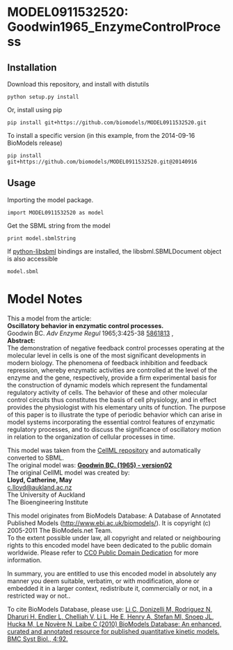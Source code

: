 # MODEL0911532520: Goodwin1965_EnzymeControlProcess

## Installation

Download this repository, and install with distutils

`python setup.py install`

Or, install using pip

`pip install git+https://github.com/biomodels/MODEL0911532520.git`

To install a specific version (in this example, from the 2014-09-16 BioModels release)

`pip install git+https://github.com/biomodels/MODEL0911532520.git@20140916`

## Usage

Importing the model package.

`import MODEL0911532520 as model`

Get the SBML string from the model

`print model.sbmlString`

If [python-libsbml](https://pypi.python.org/pypi/python-libsbml) bindings are
installed, the libsbml.SBMLDocument object is also accessible

`model.sbml`


# Model Notes


This a model from the article:  
**Oscillatory behavior in enzymatic control processes.**   
Goodwin BC. _Adv Enzyme Regul_ 1965;3:425-38
[5861813](http://www.ncbi.nlm.nih.gov/pubmed/5861813) ,  
**Abstract:**   
The demonstration of negative feedback control processes operating at the
molecular level in cells is one of the most significant developments in modern
biology. The phenomena of feedback inhibition and feedback repression, whereby
enzymatic activities are controlled at the level of the enzyme and the gene,
respectively, provide a firm experimental basis for the construction of
dynamic models which represent the fundamental regulatory activity of cells.
The behavior of these and other molecular control circuits thus constitutes
the basis of cell physiology, and in effect provides the physiologist with his
elementary units of function. The purpose of this paper is to illustrate the
type of periodic behavior which can arise in model systems incorporating the
essential control features of enzymatic regulatory processes, and to discuss
the significance of oscillatory motion in relation to the organization of
cellular processes in time.

This model was taken from the [CellML
repository](http://www.cellml.org/models) and automatically converted to SBML.  
The original model was: [ **Goodwin BC. (1965) - version02**
](http://www.cellml.org/models/goodwin_1965_version02)  
The original CellML model was created by:  
**Lloyd, Catherine, May**   
c.lloyd@aukland.ac.nz  
The University of Auckland  
The Bioengineering Institute  

This model originates from BioModels Database: A Database of Annotated
Published Models (http://www.ebi.ac.uk/biomodels/). It is copyright (c)
2005-2011 The BioModels.net Team.  
To the extent possible under law, all copyright and related or neighbouring
rights to this encoded model have been dedicated to the public domain
worldwide. Please refer to [CC0 Public Domain
Dedication](http://creativecommons.org/publicdomain/zero/1.0/) for more
information.

In summary, you are entitled to use this encoded model in absolutely any
manner you deem suitable, verbatim, or with modification, alone or embedded it
in a larger context, redistribute it, commercially or not, in a restricted way
or not..  
  
To cite BioModels Database, please use: [Li C, Donizelli M, Rodriguez N,
Dharuri H, Endler L, Chelliah V, Li L, He E, Henry A, Stefan MI, Snoep JL,
Hucka M, Le Novère N, Laibe C (2010) BioModels Database: An enhanced, curated
and annotated resource for published quantitative kinetic models. BMC Syst
Biol., 4:92.](http://www.ncbi.nlm.nih.gov/pubmed/20587024)


